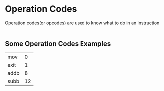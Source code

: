 # Operation Codes
Operation codes(or opcodes) are used to know what to do in an instruction
<br><br>

## Some Operation Codes Examples
<table>
    <tr>
        <td>mov</td>
        <td>0</td>
    </tr>
    <tr>
        <td>exit</td>
        <td>1</td>
    </tr>
    <tr>
        <td>addb</td>
        <td>8</td>
    </tr>
    <tr>
        <td>subb</td>
        <td>12</td>
    </tr>
</table>